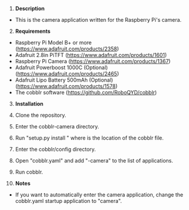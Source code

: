 1. **Description**
  - This is the camera application written for the Raspberry Pi's camera.

2. **Requirements**
  - Raspberry Pi Model B+ or more (https://www.adafruit.com/products/2358)
  - Adafruit 2.8in PiTFT (https://www.adafruit.com/products/1601)
  - Raspberry Pi Camera (https://www.adafruit.com/products/1367)
  - Adafruit Powerboost 1000C (Optional) (https://www.adafruit.com/products/2465)
  - Adafruit Lipo Battery 500mAh (Optional) (https://www.adafruit.com/products/1578)
  - The cobblr software (https://github.com/RoboQYD/cobblr)

3. **Installation**
  1. Clone the repository.
  2. Enter the cobblr-camera directory.
  3. Run "setup.py install <path>" where <path> is the location of the cobblr file.
  4. Enter the cobblr/config directory.
  5. Open "cobblr.yaml" and add "-camera" to the list of applications.
  6. Run cobblr.

4. **Notes**

  - If you want to automatically enter the camera application, change the cobblr.yaml
    startup application to "camera".
